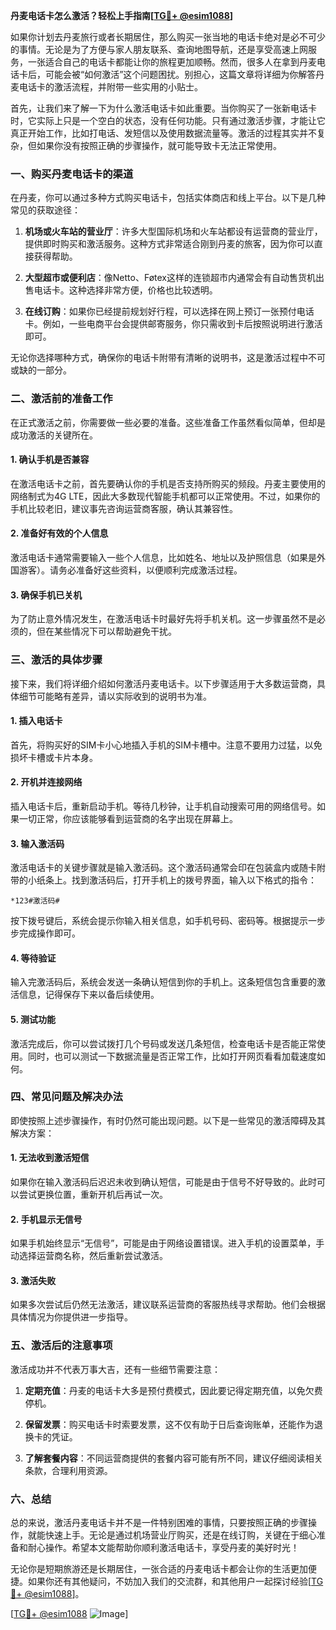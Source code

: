 **丹麦电话卡怎么激活？轻松上手指南[[TG💪+ @esim1088](https://t.me/s/esim1088)]**

如果你计划去丹麦旅行或者长期居住，那么购买一张当地的电话卡绝对是必不可少的事情。无论是为了方便与家人朋友联系、查询地图导航，还是享受高速上网服务，一张适合自己的电话卡都能让你的旅程更加顺畅。然而，很多人在拿到丹麦电话卡后，可能会被“如何激活”这个问题困扰。别担心，这篇文章将详细为你解答丹麦电话卡的激活流程，并附带一些实用的小贴士。

首先，让我们来了解一下为什么激活电话卡如此重要。当你购买了一张新电话卡时，它实际上只是一个空白的状态，没有任何功能。只有通过激活步骤，才能让它真正开始工作，比如打电话、发短信以及使用数据流量等。激活的过程其实并不复杂，但如果你没有按照正确的步骤操作，就可能导致卡无法正常使用。

### **一、购买丹麦电话卡的渠道**

在丹麦，你可以通过多种方式购买电话卡，包括实体商店和线上平台。以下是几种常见的获取途径：

1. **机场或火车站的营业厅**：许多大型国际机场和火车站都设有运营商的营业厅，提供即时购买和激活服务。这种方式非常适合刚到丹麦的旅客，因为你可以直接获得帮助。

2. **大型超市或便利店**：像Netto、Føtex这样的连锁超市内通常会有自动售货机出售电话卡。这种选择非常方便，价格也比较透明。

3. **在线订购**：如果你已经提前规划好行程，可以选择在网上预订一张预付电话卡。例如，一些电商平台会提供邮寄服务，你只需收到卡后按照说明进行激活即可。

无论你选择哪种方式，确保你的电话卡附带有清晰的说明书，这是激活过程中不可或缺的一部分。

### **二、激活前的准备工作**

在正式激活之前，你需要做一些必要的准备。这些准备工作虽然看似简单，但却是成功激活的关键所在。

#### **1. 确认手机是否兼容**

在激活电话卡之前，首先要确认你的手机是否支持所购买的频段。丹麦主要使用的网络制式为4G LTE，因此大多数现代智能手机都可以正常使用。不过，如果你的手机比较老旧，建议事先咨询运营商客服，确认其兼容性。

#### **2. 准备好有效的个人信息**

激活电话卡通常需要输入一些个人信息，比如姓名、地址以及护照信息（如果是外国游客）。请务必准备好这些资料，以便顺利完成激活过程。

#### **3. 确保手机已关机**

为了防止意外情况发生，在激活电话卡时最好先将手机关机。这一步骤虽然不是必须的，但在某些情况下可以帮助避免干扰。

### **三、激活的具体步骤**

接下来，我们将详细介绍如何激活丹麦电话卡。以下步骤适用于大多数运营商，具体细节可能略有差异，请以实际收到的说明书为准。

#### **1. 插入电话卡**

首先，将购买好的SIM卡小心地插入手机的SIM卡槽中。注意不要用力过猛，以免损坏卡槽或卡片本身。

#### **2. 开机并连接网络**

插入电话卡后，重新启动手机。等待几秒钟，让手机自动搜索可用的网络信号。如果一切正常，你应该能够看到运营商的名字出现在屏幕上。

#### **3. 输入激活码**

激活电话卡的关键步骤就是输入激活码。这个激活码通常会印在包装盒内或随卡附带的小纸条上。找到激活码后，打开手机上的拨号界面，输入以下格式的指令：

```
*123#激活码#
```

按下拨号键后，系统会提示你输入相关信息，如手机号码、密码等。根据提示一步步完成操作即可。

#### **4. 等待验证**

输入完激活码后，系统会发送一条确认短信到你的手机上。这条短信包含重要的激活信息，记得保存下来以备后续使用。

#### **5. 测试功能**

激活完成后，你可以尝试拨打几个号码或发送几条短信，检查电话卡是否能正常使用。同时，也可以测试一下数据流量是否正常工作，比如打开网页看看加载速度如何。

### **四、常见问题及解决办法**

即使按照上述步骤操作，有时仍然可能出现问题。以下是一些常见的激活障碍及其解决方案：

#### **1. 无法收到激活短信**

如果你在输入激活码后迟迟未收到确认短信，可能是由于信号不好导致的。此时可以尝试更换位置，重新开机后再试一次。

#### **2. 手机显示无信号**

如果手机始终显示“无信号”，可能是由于网络设置错误。进入手机的设置菜单，手动选择运营商名称，然后重新尝试激活。

#### **3. 激活失败**

如果多次尝试后仍然无法激活，建议联系运营商的客服热线寻求帮助。他们会根据具体情况为你提供进一步指导。

### **五、激活后的注意事项**

激活成功并不代表万事大吉，还有一些细节需要注意：

1. **定期充值**：丹麦的电话卡大多是预付费模式，因此要记得定期充值，以免欠费停机。

2. **保留发票**：购买电话卡时索要发票，这不仅有助于日后查询账单，还能作为退换卡的凭证。

3. **了解套餐内容**：不同运营商提供的套餐内容可能有所不同，建议仔细阅读相关条款，合理利用资源。

### **六、总结**

总的来说，激活丹麦电话卡并不是一件特别困难的事情，只要按照正确的步骤操作，就能快速上手。无论是通过机场营业厅购买，还是在线订购，关键在于细心准备和耐心操作。希望本文能帮助你顺利激活电话卡，享受丹麦的美好时光！

无论你是短期旅游还是长期居住，一张合适的丹麦电话卡都会让你的生活更加便捷。如果你还有其他疑问，不妨加入我们的交流群，和其他用户一起探讨经验[[TG💪+ @esim1088](https://t.me/s/esim1088)]。

[[TG💪+ @esim1088](https://t.me/s/esim1088) ![Image](https://i.postimg.cc/4NQfJmqS/Snipaste-2025-05-13-00-14-12.png)]